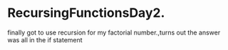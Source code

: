 # RecursingFunctionsDay2.
finally got  to use recursion for my factorial number.,turns out the answer was all in the if statement
